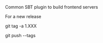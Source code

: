 Common SBT plugin to build frontend servers


For a new release

git tag -a 1.XXX

git push --tags


